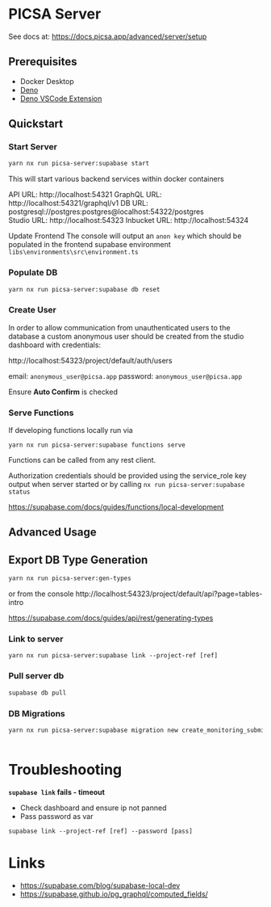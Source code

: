 # PICSA Server

See docs at: https://docs.picsa.app/advanced/server/setup

## Prerequisites

- Docker Desktop
- [Deno](https://docs.deno.com/runtime/manual/getting_started/installation)
- [Deno VSCode Extension](https://marketplace.visualstudio.com/items?itemName=denoland.vscode-deno)

## Quickstart

### Start Server

```sh
yarn nx run picsa-server:supabase start
```

This will start various backend services within docker containers

API URL: http://localhost:54321
GraphQL URL: http://localhost:54321/graphql/v1
DB URL: postgresql://postgres:postgres@localhost:54322/postgres  
Studio URL: http://localhost:54323
Inbucket URL: http://localhost:54324

Update Frontend
The console will output an `anon key` which should be populated in the frontend supabase environment
`libs\environments\src\environment.ts`

### Populate DB

```sh
yarn nx run picsa-server:supabase db reset
```

### Create User

In order to allow communication from unauthenticated users to the database a custom anonymous user
should be created from the studio dashboard with credentials:

http://localhost:54323/project/default/auth/users

email: `anonymous_user@picsa.app`
password: `anonymous_user@picsa.app`

Ensure **Auto Confirm** is checked

### Serve Functions

If developing functions locally run via

```
yarn nx run picsa-server:supabase functions serve
```

Functions can be called from any rest client.

Authorization credentials should be provided using the service_role key output when server started or by calling `nx run picsa-server:supabase status`

https://supabase.com/docs/guides/functions/local-development

## Advanced Usage

## Export DB Type Generation

```sh
yarn nx run picsa-server:gen-types
```

or from the console http://localhost:54323/project/default/api?page=tables-intro

https://supabase.com/docs/guides/api/rest/generating-types

### Link to server

```
yarn nx run picsa-server:supabase link --project-ref [ref]
```

### Pull server db

```sh
supabase db pull
```

### DB Migrations

```sh
yarn nx run picsa-server:supabase migration new create_monitoring_submissions
```

```

```

# Troubleshooting

**`supabase link` fails - timeout**

- Check dashboard and ensure ip not panned
- Pass password as var

```
supabase link --project-ref [ref] --password [pass]
```

# Links

- https://supabase.com/blog/supabase-local-dev
- https://supabase.github.io/pg_graphql/computed_fields/
